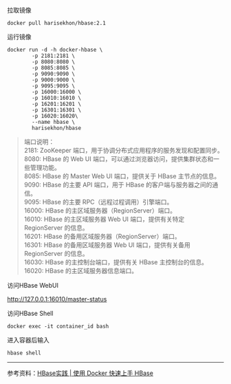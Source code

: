 拉取镜像

```
docker pull harisekhon/hbase:2.1
```

运行镜像

```
docker run -d -h docker-hbase \
        -p 2181:2181 \
        -p 8080:8080 \
        -p 8085:8085 \
        -p 9090:9090 \
        -p 9000:9000 \
        -p 9095:9095 \
        -p 16000:16000 \
        -p 16010:16010 \
        -p 16201:16201 \
        -p 16301:16301 \
        -p 16020:16020\
        --name hbase \
        harisekhon/hbase
```

> 端口说明：  
> 2181: ZooKeeper 端口，用于协调分布式应用程序的服务发现和配置同步。  
> 8080: HBase 的 Web UI 端口，可以通过浏览器访问，提供集群状态和一些管理功能。  
> 8085: HBase 的 Master Web UI 端口，提供关于 HBase 主节点的信息。  
> 9090: HBase 的主要 API 端口，用于 HBase 的客户端与服务器之间的通信。  
> 9095: HBase 的主要 RPC（远程过程调用）引擎端口。  
> 16000: HBase 的主区域服务器（RegionServer）端口。  
> 16010: HBase 的主区域服务器 Web UI 端口，提供有关特定 RegionServer 的信息。  
> 16201: HBase 的备用区域服务器（RegionServer）端口。  
> 16301: HBase 的备用区域服务器 Web UI 端口，提供有关备用 RegionServer 的信息。  
> 16030: HBase 的主控制台端口，提供有关 HBase 主控制台的信息。  
> 16020: HBase 的主区域服务器信息端口。

访问HBase WebUI

http://127.0.0.1:16010/master-status

访问HBase Shell

```
docker exec -it container_id bash
```

进入容器后输入

```
hbase shell
```

---

参考资料：[HBase实践 | 使用 Docker 快速上手 HBase](https://cloud.tencent.com/developer/article/1632053)

